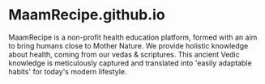 # MaamRecipe.github.io
MaamRecipe is a non-profit health education platform, formed with an aim to bring humans close to Mother Nature. We provide holistic knowledge about health, coming from our vedas &amp; scriptures. This ancient Vedic knowledge is meticulously captured and translated into 'easily adaptable habits' for today's modern lifestyle.
